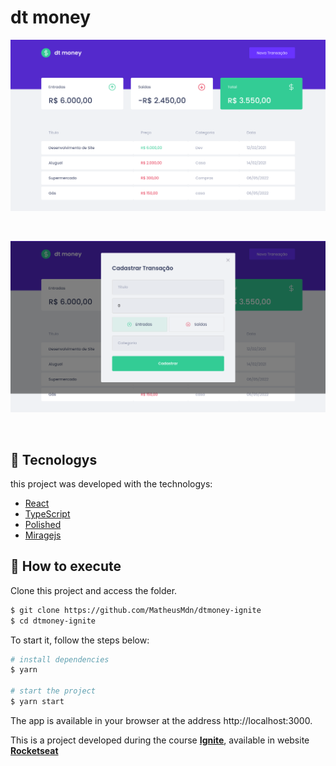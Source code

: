   # dt money

![dtmoney](https://github.com/MatheusMdn/dtmoney-ignite/blob/main/src/assets/inicial-page.png)

<br>

![modal-page](https://github.com/MatheusMdn/dtmoney-ignite/blob/main/src/assets/modal-page.png)

<br>

## 🧪 Tecnologys

this project was developed with the technologys:

- [React](https://reactjs.org)
- [TypeScript](https://www.typescriptlang.org/)
- [Polished](https://polished.js.org/docs/)
- [Miragejs](https://miragejs.com)


## 🚀 How to execute

Clone this project and access the folder.

```bash
$ git clone https://github.com/MatheusMdn/dtmoney-ignite
$ cd dtmoney-ignite
```

To start it, follow the steps below:
```bash
# install dependencies
$ yarn

# start the project
$ yarn start
```
The app is available in your browser at the address http://localhost:3000.


This is a project developed during the course **[Ignite](https://app.rocketseat.com.br/node/chapter-ii-1)**, available in website  **[Rocketseat](https://app.rocketseat.com.br/dashboard)**

